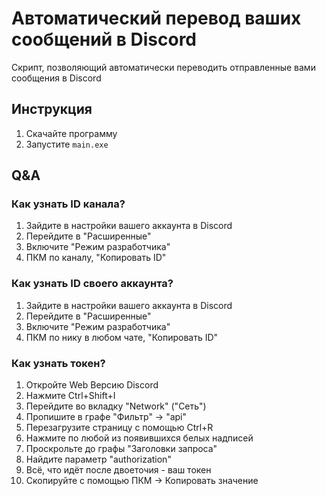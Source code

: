# Автоматический перевод ваших сообщений в Discord
Скрипт, позволяющий автоматически переводить отправленные вами сообщения в Discord

## Инструкция
1. Скачайте программу
2. Запустите `main.exe`

## Q&A
### Как узнать ID канала?
1. Зайдите в настройки вашего аккаунта в Discord
2. Перейдите в "Расширенные"
3. Включите "Режим разработчика"
4. ПКМ по каналу, "Копировать ID"

### Как узнать ID своего аккаунта?
1. Зайдите в настройки вашего аккаунта в Discord
2. Перейдите в "Расширенные"
3. Включите "Режим разработчика"
4. ПКМ по нику в любом чате, "Копировать ID"

### Как узнать токен?
1. Откройте Web Версию Discord
2. Нажмите Ctrl+Shift+I
3. Перейдите во вкладку "Network" ("Сеть")
4. Пропишите в графе "Фильтр" -> "api"
5. Перезагрузите страницу с помощью Ctrl+R
6. Нажмите по любой из появившихся белых надписей
7. Проскрольте до графы "Заголовки запроса"
8. Найдите параметр "authorization"
9. Всё, что идёт после двоеточия - ваш токен
10. Скопируйте с помощью ПКМ -> Копировать значение
